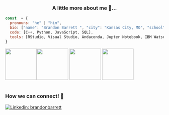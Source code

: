<div align="center">

### A little more about me 🤖...
</div> 
  
```javascript
const  = {
  pronouns: "he" | "him",
  bio: ["name": "Brandon Barrett ", "city": "Kansas City, MO", "school" Metropolitan Community College - Maple Woods, Computer Science Major],
  code: [C++, Python, JavaScript, SQL],
  tools: [RStudio, Visual Studio, Andaconda, Jupter Notebook, IBM Watson Studio],
}
```

<img src="https://user-images.githubusercontent.com/74038190/212257454-16e3712e-945a-4ca2-b238-408ad0bf87e6.gif" width="100"><img src="https://user-images.githubusercontent.com/74038190/212257472-08e52665-c503-4bd9-aa20-f5a4dae769b5.gif" width="100">
<img src="https://user-images.githubusercontent.com/74038190/212257465-7ce8d493-cac5-494e-982a-5a9deb852c4b.gif" width="100">
<img src="https://user-images.githubusercontent.com/74038190/212284087-bbe7e430-757e-4901-90bf-4cd2ce3e1852.gif" width="100">
<br><br>

### How we can connect! 🚀

[![Linkedin: brandonbarrett](https://img.shields.io/badge/-brandonbarrett-blue?style=flat-square&logo=Linkedin&logoColor=white&link=https://www.linkedin.com/in/brandon-barrett-867531295/)](https://www.linkedin.com/in/brandon-barrett-867531295/)

